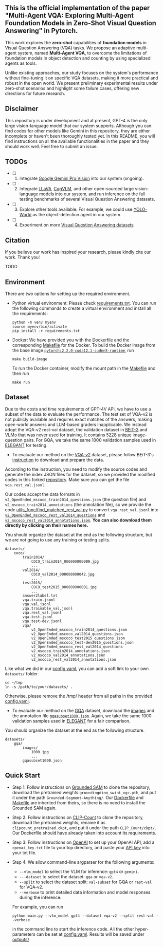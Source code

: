 ## This is the official implementation of the paper "Multi-Agent VQA: Exploring Multi-Agent Foundation Models in Zero-Shot Visual Question Answering" in Pytorch.

This work explores the **zero-shot** capabilities of **foundation models** in Visual Question Answering (VQA) tasks. 
We propose an adaptive multi-agent system, named **Multi-Agent VQA**, to overcome the limitations of foundation models in object detection and counting by using specialized agents as tools. 

Unlike existing approaches, our study focuses on the system's performance without fine-tuning it on specific VQA datasets, making it more practical and robust in the open world. 
We present preliminary experimental results under zero-shot scenarios and highlight some failure cases, offering new directions for future research. 

## Disclaimer
This repository is under development and at present, GPT-4 is the only large vision-language model that our system supports. Although you can find codes for other models like Gemini in this repository, they are either incomplete or haven't been thoroughly tested yet. In this README, you will find instructions on all the available functionalities in the paper and they should work well. Feel free to submit an issue.

## TODOs
- [ ] 1. Integrate [Google Gemini Pro Vision](https://console.cloud.google.com/vertex-ai/publishers/google/model-garden/gemini-pro-vision?pli=1) into our system (ongoing).
- [ ] 2. Integrate [LLaVA](https://llava-vl.github.io/), [CogVLM](https://github.com/THUDM/CogVLM), and other open-sourced large vision-language models into our system, and run inference on the full testing benchmarks of several Visual Question Answering datasets.
- [ ] 3. Explore other tools available. For example, we could use [YOLO-World](https://github.com/AILab-CVC/YOLO-World) as the object-detection agent in our system.
- [ ] 4. Experiment on more [Visual Question Answering datasets](https://paperswithcode.com/task/visual-question-answering)

## Citation
If you believe our work has inspired your research, please kindly cite our work. Thank you!

TODO

## Environment
There are two options for setting up the required environment.
- Python virtual environment: Please check [requirements.txt](requirements.txt). You can run the following commands to create a virtual environment and install all the requirements:
    
      python -m venv myenv
      source myenv/bin/activate
      pip install -r requirements.txt
  
- Docker: We have provided you with the [Dockerfile](Dockerfile) and the corresponding [Makefile](Makefile) for the Docker. To build the Docker image from the base image [```pytorch:2.2.0-cuda12.1-cudnn8-runtime```](https://hub.docker.com/r/pytorch/pytorch/tags), run

      make build-image
  
  To run the Docker container, modify the mount path in the [Makefile](Makefile) and then run

      make run

## Dataset
Due to the costs and time requirements of GPT-4V API,  we have to use a subset of the data to evaluate the performance. The test set of VQA-v2 is not publicly available and requires exact matches of the answers, making open-world answers and LLM-based graders inapplicable. We instead adopt the VQA-v2 rest-val dataset, the validation dataset in [BEiT-3](https://github.com/microsoft/unilm/tree/master/beit3) and [VLMo](https://github.com/bowen-upenn/unilm/tree/master/vlmo) that was never used for training. It contains 5228 unique image-question pairs. For GQA, we take the same 1000 validation samples used in [ELEGANT](https://arxiv.org/pdf/2310.01356.pdf) for testing.

- To evaluate our method on the [VQA-v2](https://paperswithcode.com/dataset/visual-question-answering-v2-0) dataset, please follow BEiT-3's [instruction](https://github.com/microsoft/unilm/blob/master/beit3/get_started/get_started_for_vqav2.md) to download and prepare the data.

According to the instruction, you need to modify the source codes and generate the index JSON files for the dataset, so we provided the modified codes in this forked [repository](https://github.com/bowen-upenn/unilm/tree/master). Make sure you can get the file ``vqa.rest_val.jsonl``.

Our codes accept the data formats in ```v2_OpenEnded_mscoco_train2014_questions.json``` (the question file) and ```v2_mscoco_train2014_annotations``` (the annotation file), so we provide the code [utils_func/find_matched_rest_val.py](utils_func/find_matched_rest_val.py) to convert ``vqa.rest_val.jsonl`` into [```v2_OpenEnded_mscoco_rest_val2014_questions```](https://cs.stanford.edu/people/dorarad/gqa/download.html) and [```v2_mscoco_rest_val2014_annotations.json```](https://drive.google.com/file/d/1t0-Plgv6b65L1LfVHP62iwrULorgEn4U/view?usp=sharing). **You can also download them directly by clicking on their names here.**

You should organize the dataset at the end as the following structure, but we are not going to use any training or testing splits.
```
datasets/
    coco/
        train2014/            
            COCO_train2014_000000000009.jpg                
            ...
        val2014/              
            COCO_val2014_000000000042.jpg
            ...  
        test2015/              
            COCO_test2015_000000000001.jpg
            ...
        answer2label.txt
        vqa.train.jsonl
        vqa.val.jsonl
        vqa.trainable_val.jsonl
        vqa.rest_val.jsonl
        vqa.test.jsonl
        vqa.test-dev.jsonl      
        vqa/
            v2_OpenEnded_mscoco_train2014_questions.json
            v2_OpenEnded_mscoco_val2014_questions.json
            v2_OpenEnded_mscoco_test2015_questions.json
            v2_OpenEnded_mscoco_test-dev2015_questions.json
            v2_OpenEnded_mscoco_rest_val2014_questions
            v2_mscoco_train2014_annotations.json
            v2_mscoco_val2014_annotations.json
            v2_mscoco_rest_val2014_annotations.json
```

Like what we did in our [config.yaml](config.yaml), you can add a soft link to your own ```datasets/``` folder 

    cd ~/tmp
    ln -s /path/to/your/datasets/ .
        
Otherwise, please remove the /tmp/ header from all paths in the provided [config.yaml](config.yaml).
  
- To evaluate our method on the [GQA](https://cs.stanford.edu/people/dorarad/gqa/) dataset, download the [images](https://cs.stanford.edu/people/dorarad/gqa/download.html) and the annotation file [```gqasubset1000.json```](https://drive.google.com/file/d/1SAOrdtjuYqBmY8OpUILMsaggQutaA-lE/view?usp=sharing). Again, we take the same 1000 validation samples used in [ELEGANT](https://arxiv.org/pdf/2310.01356.pdf) for a fair comparison.

You should organize the dataset at the end as the following structure.
```
datasets/
    gqa/
        images/
            1000.jpg
            ...
        gqasubset1000.json
```

## Quick Start
- Step 1. Follow instructions on [Grounded SAM](https://github.com/IDEA-Research/Grounded-Segment-Anything/tree/fe24c033820adffff66ac0eb191828542e8afe5e) to clone the repository, download the pretrained weights ```groundingdino_swint_ogc.pth```, and put it under the path ```Grounded-Segment-Anything/```. Our [Dockerfile](Dockerfile) and [Makefile](Makefile) are inherited from theirs, so there is no need to install the Grounded SAM again.

- Step 2. Follow instructions on [CLIP-Count](https://github.com/songrise/CLIP-Count/tree/43b496978e281bfae8d2c5b4b691c3910fe70a7c) to clone the repository, download the pretrained weights, rename it as ```clipcount_pretrained.ckpt```, and put it under the path ```CLIP_Count/ckpt/```. Our Dockerfile should have already taken into account its requirements.

- Step 3. Follow instructions on [OpenAI](https://platform.openai.com/docs/quickstart?context=python) to set up your OpenAI API, add a ```openai_key.txt``` file to your top directory, and paste your [API key](https://platform.openai.com/api-keys) into your txt file.
  
- Step 4. We allow command-line argparser for the following arguments:
    - ```--vlm_model``` to select the VLM for inference: ```gpt4``` or ```gemini```.
    - ```---dataset``` to select the dataset: ```gqa``` or ```vqa-v2```.
    - ```--split``` to select the dataset split: ```val-subset``` for GQA or ```rest-val``` for VQA-v2.
    - ```--verbose``` to print detailed data information and model responses during the inference.
 
  For example, you can run 

      python main.py --vlm_model gpt4 --dataset vqa-v2 --split rest-val --verbose

  in the command line to start the inference code. All the other hyper-parameters can be set at [config.yaml](config.yaml). Results will be saved under [outputs/](outputs/)



